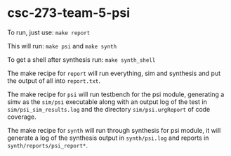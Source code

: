 # csc-273-team-5-psi

To run, just use:
`make report`

This will run:
`make psi`
and
`make synth`

To get a shell after synthesis run:
`make synth_shell`

The make recipe for `report` will run everything, sim and synthesis and put the output of all into `report.txt`.

The make recipe for `psi` will run testbench for the psi module, generating a simv as the `sim/psi` executable along with an output log of the test in `sim/psi_sim_results.log` and the directory `sim/psi.urgReport` of code coverage.

The make recipe for `synth` will run through synthesis for psi module, it will generate a log of the synthesis output in `synth/psi.log` and reports in `synth/reports/psi_report*`.
